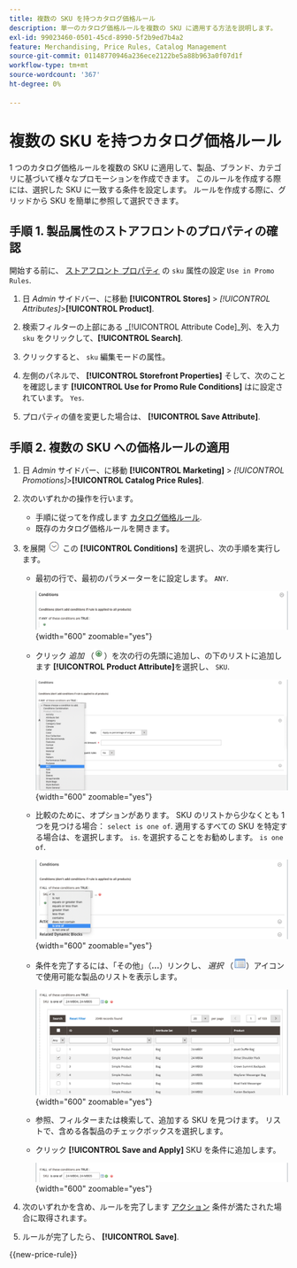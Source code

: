 ```yaml
---
title: 複数の SKU を持つカタログ価格ルール
description: 単一のカタログ価格ルールを複数の SKU に適用する方法を説明します。
exl-id: 99023460-0501-45cd-8990-5f2b9ed7b4a2
feature: Merchandising, Price Rules, Catalog Management
source-git-commit: 01148770946a236ece2122be5a88b963a0f07d1f
workflow-type: tm+mt
source-wordcount: '367'
ht-degree: 0%

---
```


# 複数の SKU を持つカタログ価格ルール

1 つのカタログ価格ルールを複数の SKU に適用して、製品、ブランド、カテゴリに基づいて様々なプロモーションを作成できます。 このルールを作成する際には、選択した SKU に一致する条件を設定します。 ルールを作成する際に、グリッドから SKU を簡単に参照して選択できます。

## 手順 1. 製品属性のストアフロントのプロパティの確認

開始する前に、 [ストアフロント プロパティ](../catalog/attribute-product-create.md#step-4-describe-the-storefront-properties) の `sku` 属性の設定 `Use in Promo Rules`.

1. 日 _Admin_ サイドバー、に移動 **[!UICONTROL Stores]** > _[!UICONTROL Attributes]_>**[!UICONTROL Product]**.

1. 検索フィルターの上部にある _[!UICONTROL Attribute Code]_列、を入力 `sku` をクリックして、**[!UICONTROL Search]**.

1. クリックすると、 `sku` 編集モードの属性。

1. 左側のパネルで、 **[!UICONTROL Storefront Properties]** そして、次のことを確認します **[!UICONTROL Use for Promo Rule Conditions]** はに設定されています。 `Yes`.

1. プロパティの値を変更した場合は、 **[!UICONTROL Save Attribute]**.

## 手順 2. 複数の SKU への価格ルールの適用

1. 日 _Admin_ サイドバー、に移動 **[!UICONTROL Marketing]** > _[!UICONTROL Promotions]_>**[!UICONTROL Catalog Price Rules]**.

1. 次のいずれかの操作を行います。

   - 手順に従ってを作成します [カタログ価格ルール](price-rules-catalog.md).
   - 既存のカタログ価格ルールを開きます。

1. を展開 ![展開セレクター](../assets/icon-display-expand.png) この **[!UICONTROL Conditions]** を選択し、次の手順を実行します。

   - 最初の行で、最初のパラメーターをに設定します。 `ANY`.

     ![カタログ価格ルール条件 – ANY](./assets/multiple-skus-condition1.png){width="600" zoomable="yes"}

   - クリック _追加_ （![アイコンを追加](../assets/icon-add-green-circle.png)）を次の行の先頭に追加し、の下のリストに追加します **[!UICONTROL Product Attribute]**&#x200B;を選択し、 `SKU`.

     ![カタログ価格ルール条件 – SKU は](./assets/multiple-skus-condition1a.png){width="600" zoomable="yes"}

   - 比較のために、オプションがあります。 SKU のリストから少なくとも 1 つを見つける場合： `select is one of`. 適用するすべての SKU を特定する場合は、を選択します。 `is`. を選択することをお勧めします。 `is one of`.

     ![カタログ価格ルール条件 – SKU は](./assets/multiple-skus-condition1b.png){width="600" zoomable="yes"}

   - 条件を完了するには、「その他」（**...**）リンクし、 _選択_ （![リストアイコン](../assets/icon-list-chooser.png)）アイコンで使用可能な製品のリストを表示します。

     ![カタログ価格ルール条件 – 複数の SKU](./assets/multiple-skus-condition2b.png){width="600" zoomable="yes"}

   - 参照、フィルターまたは検索して、追加する SKU を見つけます。 リストで、含める各製品のチェックボックスを選択します。

   - クリック **[!UICONTROL Save and Apply]** SKU を条件に追加します。

     ![カタログ価格ルール条件 – 複数の SKU](./assets/multiple-skus-condition2.png){width="600" zoomable="yes"}

1. 次のいずれかを含め、ルールを完了します [アクション](price-rules-catalog.md) 条件が満たされた場合に取得されます。

1. ルールが完了したら、 **[!UICONTROL Save]**.

{{new-price-rule}}
